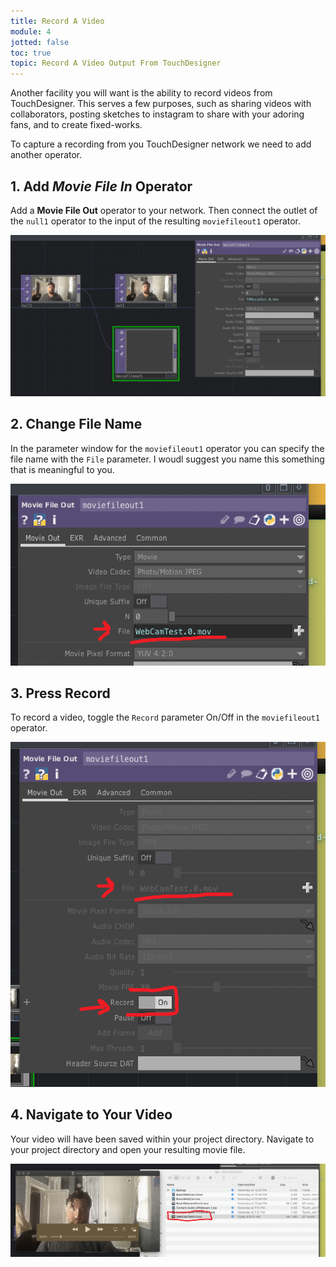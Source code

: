```yaml
---
title: Record A Video
module: 4
jotted: false
toc: true
topic: Record A Video Output From TouchDesigner
---
```


Another facility you will want is the ability to record videos from TouchDesigner. This serves a few purposes, such as sharing videos with collaborators, posting sketches to instagram to share with your adoring fans, and to create fixed-works.

To capture a recording from you TouchDesigner network we need to add another operator.

## 1. Add **_Movie File In_** Operator

Add a **Movie File Out** operator to your network. Then connect the outlet of the `null1` operator to the input of the resulting `moviefileout1` operator.

![Movie File In connection in network](../imgs/movieFileConnection.png "Movie File In connection in network")

## 2. Change File Name

In the parameter window for the `moviefileout1` operator you can specify the file name with the `File` parameter. I woudl suggest you name this something that is meaningful to you.

![Movie file name parameter](../imgs/movieFile.png "Movie file name parameter")

## 3. Press Record

To record a video, toggle the `Record` parameter On/Off in the `moviefileout1` operator.

![Record parameter toggle](../imgs/recordToggle.png "Record parameter toggle")

## 4. Navigate to Your Video

Your video will have been saved within your project directory. Navigate to your project directory and open your resulting movie file.

![Movie file in project directory](../imgs/openMovieFile.png "Movie file in project directory")
